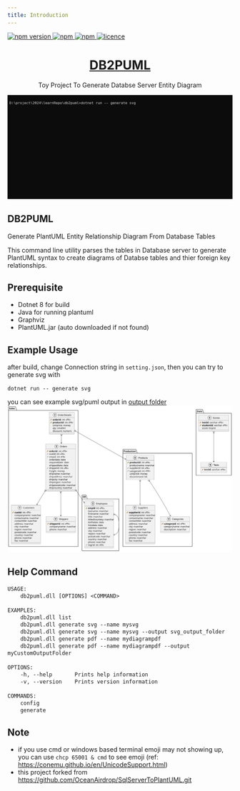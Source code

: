 ```yaml
---
title: Introduction 
---
```


<p >
  <a href="">
    <img alt="npm version" src="https://badgen.net/github/commits/ahsanu123/learnRepo/">
  </a>
  <a href="">
    <img alt="npm" src="https://badgen.net/github/contributors/ahsanu123/learnRepo/">
  </a>
  <a href="">
    <img alt="npm" src="https://badgen.net/github/branches/ahsanu123/learnRepo/">
  </a>
  <a href="https://github.com/ahsanu123/erpPlanner/blob/main/LICENSE">
    <img alt="licence" src="https://badgen.net/github/license/ahsanu123/learnRepo/">
  </a>
</p>

<h1 align="center"><a href="https://github.com/ahsanu123/learnRepo/tree/main/db2puml">DB2PUML</a></h1>
<p align="center">Toy Project To Generate Databse Server Entity Diagram </p>

<p align="center">  
   <img src="https://raw.githubusercontent.com/ahsanu123/learnRepo/main/db2puml/db2puml_gif.gif" alt="db2puml">
</p>

## DB2PUML
Generate PlantUML Entity Relationship Diagram From Database Tables

This command line utility parses the tables in Database server to generate PlantUML syntax to create diagrams of Databse tables and thier foreign key relationships.

## Prerequisite
- Dotnet 8 for build
- Java for running plantuml
- Graphviz
- PlantUML.jar (auto downloaded if not found)

## Example Usage 
after build, change Connection string in `setting.json`, then you can try to generate svg with 
```shell
dotnet run -- generate svg 
```
you can see example svg/puml output in [output folder](https://github.com/ahsanu123/learnRepo/tree/main/db2puml/output)
![example output](https://raw.githubusercontent.com/ahsanu123/learnRepo/main/db2puml/output/db2puml.svg  "example output SVG")
## Help Command 
```shell
USAGE:
    db2puml.dll [OPTIONS] <COMMAND>

EXAMPLES:
    db2puml.dll list
    db2puml.dll generate svg --name mysvg
    db2puml.dll generate svg --name mysvg --output svg_output_folder
    db2puml.dll generate pdf --name mydiagrampdf
    db2puml.dll generate pdf --name mydiagrampdf --output myCustomOutputFolder

OPTIONS:
    -h, --help       Prints help information
    -v, --version    Prints version information

COMMANDS:
    config
    generate

```

## Note
- if you use cmd or windows based terminal emoji may not showing up, you can use `chcp 65001 & cmd` to see emoji (ref: https://conemu.github.io/en/UnicodeSupport.html)
- this project forked from https://github.com/OceanAirdrop/SqlServerToPlantUML.git

